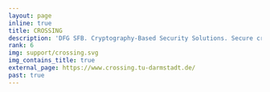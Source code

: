```yaml
---
layout: page
inline: true
title: CROSSING
description: 'DFG SFB. Cryptography-Based Security Solutions. Secure cryptography-based software for next generation computing environments.'
rank: 6
img: support/crossing.svg
img_contains_title: true
external_page: https://www.crossing.tu-darmstadt.de/
past: true
---
```

